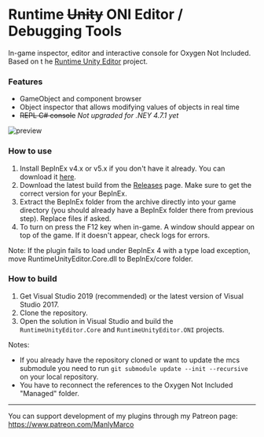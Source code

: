 # Runtime ~~Unity~~ ONI Editor / Debugging Tools
In-game inspector, editor and interactive console for Oxygen Not Included. Based on t he [Runtime Unity Editor](https://github.com/ManlyMarco/RuntimeUnityEditor) project.

### Features
- GameObject and component browser
- Object inspector that allows modifying values of objects in real time
- ~~REPL C# console~~ *Not upgraded for .NEY 4.7.1 yet*

![preview](https://user-images.githubusercontent.com/39247311/64476158-ce1a4c00-d18b-11e9-97d6-084452cdbf0a.PNG)

### How to use
1. Install BepInEx v4.x or v5.x if you don't have it already. You can download it [here](https://github.com/BepInEx/BepInEx
).
2. Download the latest build from the [Releases](https://github.com/ManlyMarco/RuntimeUnityEditor/releases) page. Make sure to get the correct version for your BepInEx.
3. Extract the BepInEx folder from the archive directly into your game directory (you should already have a BepInEx folder there from previous step). Replace files if asked.
4. To turn on press the F12 key when in-game. A window should appear on top of the game. If it doesn't appear, check logs for errors.

Note: If the plugin fails to load under BepInEx 4 with a type load exception, move RuntimeUnityEditor.Core.dll to BepInEx/core folder.

### How to build
1. Get Visual Studio 2019 (recommended) or the latest version of Visual Studio 2017.
2. Clone the repository.
3. Open the solution in Visual Studio and build the `RuntimeUnityEditor.Core` and `RuntimeUnityEditor.ONI` projects.

Notes:
- If you already have the repository cloned or want to update the mcs submodule you need to run `git submodule update --init --recursive` on your local repository.
- You have to reconnect the references to the Oxygen Not Included "Managed" folder.

---

You can support development of my plugins through my Patreon page: https://www.patreon.com/ManlyMarco
